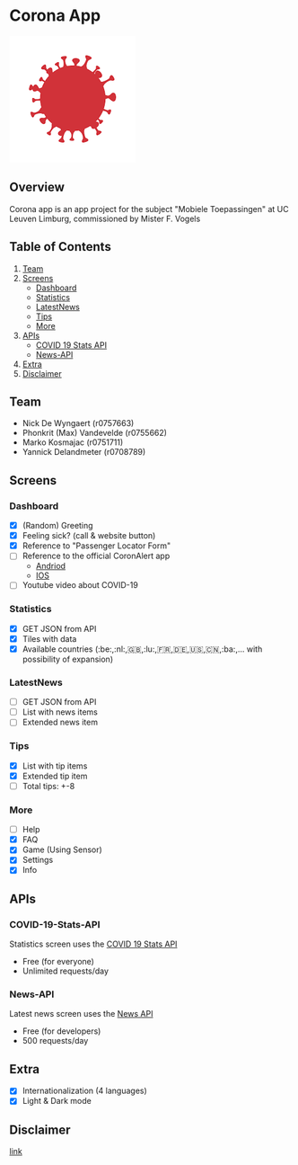 # Corona App

![Logo](/assets/images/big-logo.png)

## Overview
Corona app is an app project for the subject "Mobiele Toepassingen" at UC Leuven Limburg, commissioned by Mister F. Vogels

## Table of Contents
1. [Team](#Team)
2. [Screens](#Screens)
    - [Dashboard](#Dashboard)
    - [Statistics](#Statistics)
    - [LatestNews](#LatestNews)
    - [Tips](#Tips)
    - [More](#More)
3. [APIs](#APIs)
    - [COVID 19 Stats API](#COVID-19-Stats-API)
    - [News-API](#News-API)
4. [Extra](#Extra)
5. [Disclaimer](#Disclaimer)

## Team
- Nick De Wyngaert (r0757663)
- Phonkrit (Max) Vandevelde (r0755662)
- Marko Kosmajac (r0751711)
- Yannick Delandmeter (r0708789)

## Screens
### Dashboard
- [X] (Random) Greeting
- [X] Feeling sick? (call & website button)
- [X] Reference to "Passenger Locator Form"
- [ ] Reference to the official CoronAlert app
    - [Andriod](https://play.google.com/store/apps/details?id=be.sciensano.coronalert)
    - [IOS](https://apps.apple.com/us/app/id1526431891)
- [ ] Youtube video about COVID-19

### Statistics
- [X] GET JSON from API
- [X] Tiles with data
- [X] Available countries (:be:,:nl:,:uk:,:lu:,:fr:,:de:,:us:,:cn:,:ba:,... with possibility of expansion)

### LatestNews
- [ ] GET JSON from API
- [ ] List with news items
- [ ] Extended news item

### Tips
- [X] List with tip items
- [X] Extended tip item
- [ ] Total tips: +-8

### More
- [ ] Help
- [X] FAQ
- [X] Game (Using Sensor)
- [X] Settings
- [X] Info

## APIs

### COVID-19-Stats-API
Statistics screen uses the [COVID 19 Stats API](https://covid19-stats-api.herokuapp.com/) 
- Free (for everyone)
- Unlimited requests/day

### News-API
Latest news screen uses the [News API](https://newsapi.org/) 
- Free (for developers) 
- 500 requests/day

## Extra
- [X] Internationalization (4 languages)
- [X] Light & Dark mode

## Disclaimer
[link](https://nl.wikipedia.org/wiki/Regeringsformaties_Belgi%C3%AB_2019-2020)
